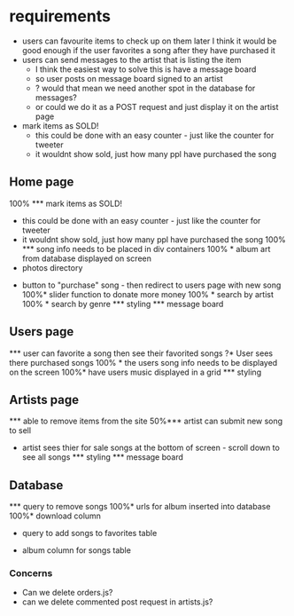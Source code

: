 # requirements
* users can favourite items to check up on them later
  I think it would be good enough if the user favorites a song after they have purchased it
* users can send messages to the artist that is listing the item
  - I think the easiest way to solve this is have a message board
  - so user posts on message board signed to an artist
  - ? would that mean we need another spot in the database for messages?
  - or could we do it as a POST request and just display it on the artist page
* mark items as SOLD!
  - this could be done with an easy counter - just like the counter for tweeter
  - it wouldnt show sold, just how many ppl have purchased the song

## Home page
100% *** mark items as SOLD!
  - this could be done with an easy counter - just like the counter for tweeter
  - it wouldnt show sold, just how many ppl have purchased the song
100% *** song info needs to be placed in div containers
100% * album art from database displayed on screen
  - photos directory
* button to "purchase" song - then redirect to users page with new song
100%* slider function to donate more money
100% * search by artist
100% * search by genre
*** styling
*** message board

## Users page
*** user can favorite a song then see their favorited songs
?* User sees there purchased songs
100% * the users song info needs to be displayed on the screen
100%* have users music displayed in a grid
*** styling

## Artists page
*** able to remove items from the site
50%*** artist can submit new song to sell
* artist sees thier for sale songs at the bottom of screen - scroll down to see all songs
*** styling
*** message board

## Database
*** query to remove songs
100%* urls for album inserted into database
100%* download column
* query to add songs to favorites table

* album column for songs table

### Concerns
* Can we delete orders.js?
* can we delete commented post request in artists.js?


